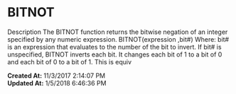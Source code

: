# BITNOT

Description The BITNOT function returns the bitwise negation of an integer specified by any numeric expression. BITNOT(expression ,bit#) Where: bit# is an expression that evaluates to the number of the bit to invert. If bit# is unspecified, BITNOT inverts each bit. It changes each bit of 1 to a bit of 0 and each bit of 0 to a bit of 1. This is equiv  

**Created At:** 11/3/2017 2:14:07 PM  
**Updated At:** 1/5/2018 6:46:36 PM  

